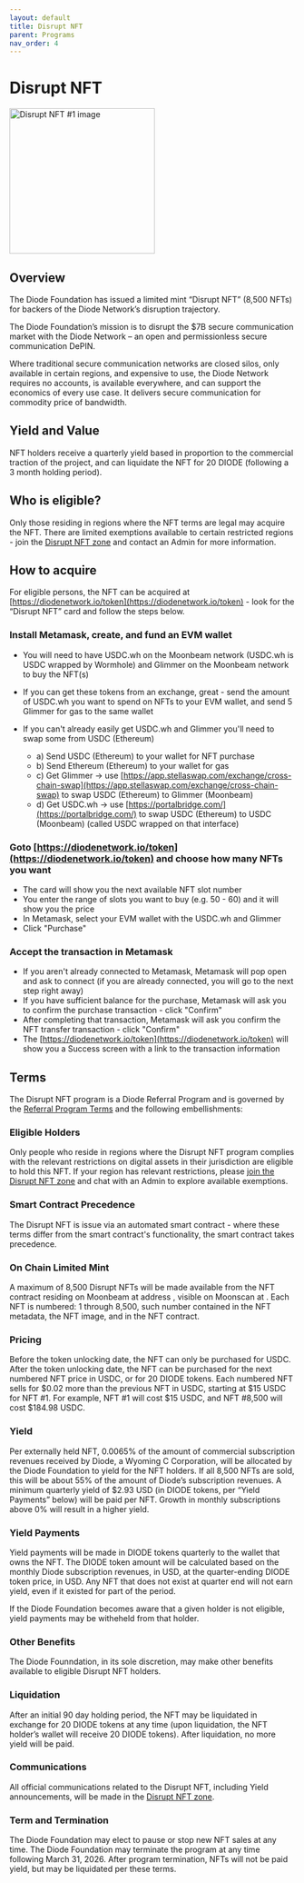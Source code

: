 ```yaml
---
layout: default
title: Disrupt NFT
parent: Programs
nav_order: 4
---
```


# Disrupt NFT
<img title="Disrupt NFT #1" alt="Disrupt NFT #1 image" width="256" src="https://arweave.net/LSOxjP0412fFwXEiz-6wVVkiVULyo2JWoW__1kFGgiY">

## Overview
The Diode Foundation has issued a limited mint “Disrupt NFT” (8,500 NFTs) for backers of the Diode Network’s disruption trajectory. 

The Diode Foundation’s mission is to disrupt the $7B secure communication market with the Diode Network – an open and permissionless secure communication DePIN.

Where traditional secure communication networks are closed silos, only available in certain regions, and expensive to use, the Diode Network requires no accounts, is available everywhere, and can support the economics of every use case. It delivers secure communication for commodity price of bandwidth.  

## Yield and Value
NFT holders receive a quarterly yield based in proportion to the commercial traction of the project, and can liquidate the NFT for 20 DIODE (following a 3 month holding period).  

## Who is eligible?
Only those residing in regions where the NFT terms are legal may acquire the NFT.  There are limited exemptions available to certain restricted regions - join the [Disrupt NFT zone](https://diode.io/joinzone/#cgzvtSDUSVtPzS2kX18wohdIbBGw8FdRHcbju5MbUnYqZcETIV4YWcEKHPZ2) and contact an Admin for more information.

## How to acquire

For eligible persons, the NFT can be acquired at [https://diodenetwork.io/token](https://diodenetwork.io/token) - look for the “Disrupt NFT” card and follow the steps below.

### Install Metamask, create, and fund an EVM wallet

  * You will need to have USDC.wh on the Moonbeam network (USDC.wh is USDC wrapped by Wormhole) and Glimmer on the Moonbeam network to buy the NFT(s)
  * If you can get these tokens from an exchange, great - send the amount of USDC.wh you want to spend on NFTs to your EVM wallet, and send 5 Glimmer for gas to the same wallet
  * If you can't already easily get USDC.wh and Glimmer you'll need to swap some from USDC (Ethereum)

    * a) Send USDC (Ethereum) to your wallet for NFT purchase
    * b) Send Ethereum (Ethereum) to your wallet for gas
    * c) Get Glimmer -> use [https://app.stellaswap.com/exchange/cross-chain-swap](https://app.stellaswap.com/exchange/cross-chain-swap) to swap USDC (Ethereum) to Glimmer (Moonbeam)
    * d) Get USDC.wh -> use [https://portalbridge.com/](https://portalbridge.com/) to swap USDC (Ethereum) to USDC (Moonbeam) (called USDC wrapped on that interface)
   
### Goto [https://diodenetwork.io/token](https://diodenetwork.io/token) and choose how many NFTs you want
   
  * The card will show you the next available NFT slot number
  * You enter the range of slots you want to buy (e.g. 50 - 60) and it will show you the price
  * In Metamask, select your EVM wallet with the USDC.wh and Glimmer
  * Click "Purchase"
    
### Accept the transaction in Metamask
   
  * If you aren't already connected to Metamask, Metamask will pop open and ask to connect (if you are already connected, you will go to the next step right away)
  * If you have sufficient balance for the purchase, Metamask will ask you to confirm the purchase transaction - click "Confirm"
  * After completing that transaction, Metamask will ask you confirm the NFT transfer transaction - click "Confirm"
  * The [https://diodenetwork.io/token](https://diodenetwork.io/token) will show you a Success screen with a link to the transaction information

## Terms

The Disrupt NFT program is a Diode Referral Program and is governed by the [Referral Program Terms](https://diode.foundation/docs/programs/terms.html) and the following embellishments:

### Eligible Holders

Only people who reside in regions where the Disrupt NFT program complies with the relevant restrictions on digital assets in their jurisdiction are eligible to hold this NFT.  If your region has relevant restrictions, please [join the Disrupt NFT zone](https://diode.io/joinzone/#cgzvtSDUSVtPzS2kX18wohdIbBGw8FdRHcbju5MbUnYqZcETIV4YWcEKHPZ2) and chat with an Admin to explore available exemptions.

### Smart Contract Precedence

The Disrupt NFT is issue via an automated smart contract - where these terms differ from the smart contract's functionality, the smart contract takes precedence.

### On Chain Limited Mint

A maximum of 8,500 Disrupt NFTs will be made available from the NFT contract residing on Moonbeam at address , visible on Moonscan at [](). Each NFT is numbered: 1 through 8,500, such number contained in the NFT metadata, the NFT image, and in the NFT contract.

### Pricing
Before the token unlocking date, the NFT can only be purchased for USDC.  After the token unlocking date, the NFT can be purchased for the next numbered NFT price in USDC, or for 20 DIODE tokens.  Each numbered NFT sells for $0.02 more than the previous NFT in USDC, starting at $15 USDC for NFT #1.  For example, NFT #1 will cost $15 USDC, and NFT #8,500 will cost $184.98 USDC. 

### Yield
Per externally held NFT, 0.0065% of the amount of commercial subscription revenues received by Diode, a Wyoming C Corporation, will be allocated by the Diode Foundation to yield for the NFT holders. If all 8,500 NFTs are sold, this will be about 55% of the amount of Diode’s subscription revenues.  A minimum quarterly yield of $2.93 USD (in DIODE tokens, per “Yield Payments” below) will be paid per NFT. Growth in monthly subscriptions above 0% will result in a higher yield.

### Yield Payments
Yield payments will be made in DIODE tokens quarterly to the wallet that owns the NFT. The DIODE token amount will be calculated based on the monthly Diode subscription revenues, in USD, at the quarter-ending DIODE token price, in USD. Any NFT that does not exist at quarter end will not earn yield, even if it existed for part of the period.  

If the Diode Foundation becomes aware that a given holder is not eligible, yield payments may be witheheld from that holder.

### Other Benefits
The Diode Founndation, in its sole discretion, may make other benefits available to eligible Disrupt NFT holders.

### Liquidation
After an initial 90 day holding period, the NFT may be liquidated in exchange for 20 DIODE tokens at any time (upon liquidation, the NFT holder’s wallet will receive 20 DIODE tokens). After liquidation, no more yield will be paid.

### Communications
All official communications related to the Disrupt NFT, including Yield announcements, will be made in the [Disrupt NFT zone](https://diode.io/joinzone/#cgzvtSDUSVtPzS2kX18wohdIbBGw8FdRHcbju5MbUnYqZcETIV4YWcEKHPZ2).

### Term and Termination
The Diode Foundation may elect to pause or stop new NFT sales at any time. The Diode Foundation may terminate the program at any time following March 31, 2026. After program termination, NFTs will not be paid yield, but may be liquidated per these terms.



